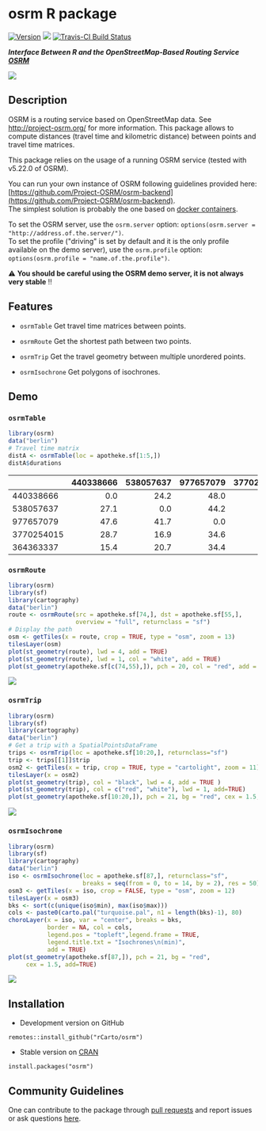 # osrm R package

[![Version](http://www.r-pkg.org/badges/version/osrm)](https://CRAN.R-project.org/package=osrm/)
![](http://cranlogs.r-pkg.org/badges/osrm?color=brightgreen)
[![Travis-CI Build Status](https://travis-ci.org/rCarto/osrm.svg?branch=master)](https://travis-ci.org/rCarto/osrm)

***Interface Between R and the OpenStreetMap-Based Routing Service [OSRM](http://project-osrm.org/)***

![](https://raw.githubusercontent.com/rCarto/osrm/master/img/cover.png)

## Description
OSRM is a routing service based on OpenStreetMap data. See <http://project-osrm.org/> for more information. This package allows to compute distances (travel time and kilometric distance) between points and travel time matrices.   

This package relies on the usage of a running OSRM service (tested with v5.22.0 of OSRM).    

You can run your own instance of OSRM following guidelines provided here:    [https://github.com/Project-OSRM/osrm-backend](https://github.com/Project-OSRM/osrm-backend).     
The simplest solution is probably the one based on [docker containers](https://github.com/Project-OSRM/osrm-backend#using-docker).    

To set the OSRM server, use the `osrm.server` option: `options(osrm.server = "http://address.of.the.server/")`.     
To set the profile ("driving" is set by default and it is the only profile available on the demo server), use the `osrm.profile` option: `options(osrm.profile = "name.of.the.profile")`.    



:warning: **You should be careful using the OSRM demo server, it is not always very stable** :bangbang: 




## Features

* `osrmTable` Get travel time matrices between points.

* `osrmRoute` Get the shortest path between two points.

* `osrmTrip` Get the travel geometry between multiple unordered points.

* `osrmIsochrone` Get polygons of isochrones.


## Demo

### `osrmTable`

```r
library(osrm)
data("berlin")
# Travel time matrix
distA <- osrmTable(loc = apotheke.sf[1:5,])
distA$durations
```
|           | 440338666| 538057637| 977657079| 3770254015| 364363337|
|:----------|---------:|---------:|---------:|----------:|---------:|
|440338666  |       0.0|      24.2|      48.0|       26.9|      15.0|
|538057637  |      27.1|       0.0|      44.2|       16.4|      22.6|
|977657079  |      47.6|      41.7|       0.0|       35.0|      36.2|
|3770254015 |      28.7|      16.9|      34.6|        0.0|      17.0|
|364363337  |      15.4|      20.7|      34.4|       15.9|       0.0|

### `osrmRoute`

```r
library(osrm)
library(sf)
library(cartography)
data("berlin")
route <- osrmRoute(src = apotheke.sf[74,], dst = apotheke.sf[55,],
                   overview = "full", returnclass = "sf")
# Display the path
osm <- getTiles(x = route, crop = TRUE, type = "osm", zoom = 13)
tilesLayer(osm)
plot(st_geometry(route), lwd = 4, add = TRUE)
plot(st_geometry(route), lwd = 1, col = "white", add = TRUE)
plot(st_geometry(apotheke.sf[c(74,55),]), pch = 20, col = "red", add = TRUE)
```
![](https://raw.githubusercontent.com/rCarto/osrm/master/img/route.png)


### `osrmTrip`

```r
library(osrm)
library(sf)
library(cartography)
data("berlin")
# Get a trip with a SpatialPointsDataFrame
trips <- osrmTrip(loc = apotheke.sf[10:20,], returnclass="sf")
trip <- trips[[1]]$trip
osm2 <- getTiles(x = trip, crop = TRUE, type = "cartolight", zoom = 11)
tilesLayer(x = osm2)
plot(st_geometry(trip), col = "black", lwd = 4, add = TRUE )
plot(st_geometry(trip), col = c("red", "white"), lwd = 1, add=TRUE)
plot(st_geometry(apotheke.sf[10:20,]), pch = 21, bg = "red", cex = 1.5, add=TRUE)
```

![](https://raw.githubusercontent.com/rCarto/osrm/master/img/trip.png)

### `osrmIsochrone`

```r
library(osrm)
library(sf)
library(cartography)
data("berlin")
iso <- osrmIsochrone(loc = apotheke.sf[87,], returnclass="sf",
                     breaks = seq(from = 0, to = 14, by = 2), res = 50)
osm3 <- getTiles(x = iso, crop = FALSE, type = "osm", zoom = 12)
tilesLayer(x = osm3)
bks <- sort(c(unique(iso$min), max(iso$max)))
cols <- paste0(carto.pal("turquoise.pal", n1 = length(bks)-1), 80)
choroLayer(x = iso, var = "center", breaks = bks,
           border = NA, col = cols,
           legend.pos = "topleft",legend.frame = TRUE,
           legend.title.txt = "Isochrones\n(min)",
           add = TRUE)
plot(st_geometry(apotheke.sf[87,]), pch = 21, bg = "red", 
     cex = 1.5, add=TRUE)

```
![](https://raw.githubusercontent.com/rCarto/osrm/master/img/iso.png)


## Installation

* Development version on GitHub
```{r}
remotes::install_github("rCarto/osrm")
```

* Stable version on [CRAN](https://CRAN.R-project.org/package=osrm/)
```{r}
install.packages("osrm")
```

## Community Guidelines

One can contribute to the package through [pull requests](https://github.com/rCarto/osrm/pulls) and report issues or ask questions [here](https://github.com/rCarto/osrm/issues).
